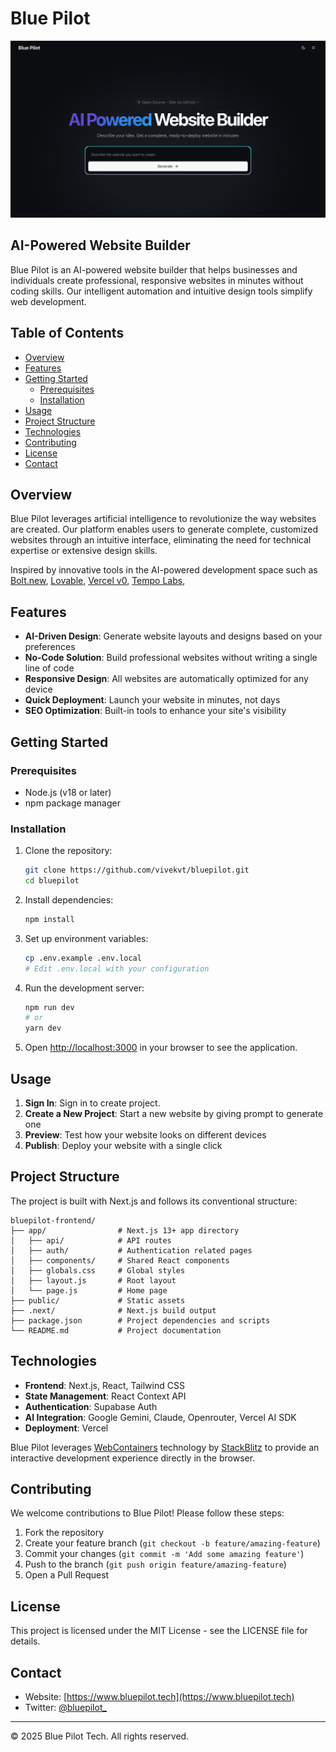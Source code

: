 # Blue Pilot

![Blue Pilot Cover](public/blue-pilot-cover.png)

## AI-Powered Website Builder

Blue Pilot is an AI-powered website builder that helps businesses and individuals create professional, responsive websites in minutes without coding skills. Our intelligent automation and intuitive design tools simplify web development.

## Table of Contents

- [Overview](#overview)
- [Features](#features)
- [Getting Started](#getting-started)
  - [Prerequisites](#prerequisites)
  - [Installation](#installation)
- [Usage](#usage)
- [Project Structure](#project-structure)
- [Technologies](#technologies)
- [Contributing](#contributing)
- [License](#license)
- [Contact](#contact)

## Overview

Blue Pilot leverages artificial intelligence to revolutionize the way websites are created. Our platform enables users to generate complete, customized websites through an intuitive interface, eliminating the need for technical expertise or extensive design skills.

Inspired by innovative tools in the AI-powered development space such as [Bolt.new](https://bolt.new), [Lovable](https://lovable.dev), [Vercel v0](https://v0.dev), [Tempo Labs](https://www.tempo.new),

## Features

- **AI-Driven Design**: Generate website layouts and designs based on your preferences
- **No-Code Solution**: Build professional websites without writing a single line of code
- **Responsive Design**: All websites are automatically optimized for any device
- **Quick Deployment**: Launch your website in minutes, not days
- **SEO Optimization**: Built-in tools to enhance your site's visibility

## Getting Started

### Prerequisites

- Node.js (v18 or later)
- npm package manager

### Installation

1. Clone the repository:

   ```bash
   git clone https://github.com/vivekvt/bluepilot.git
   cd bluepilot
   ```

2. Install dependencies:

   ```bash
   npm install
   ```

3. Set up environment variables:

   ```bash
   cp .env.example .env.local
   # Edit .env.local with your configuration
   ```

4. Run the development server:

   ```bash
   npm run dev
   # or
   yarn dev
   ```

5. Open [http://localhost:3000](http://localhost:3000) in your browser to see the application.

## Usage

1. **Sign In**: Sign in to create project.
2. **Create a New Project**: Start a new website by giving prompt to generate one
3. **Preview**: Test how your website looks on different devices
4. **Publish**: Deploy your website with a single click

## Project Structure

The project is built with Next.js and follows its conventional structure:

```
bluepilot-frontend/
├── app/                # Next.js 13+ app directory
│   ├── api/            # API routes
│   ├── auth/           # Authentication related pages
│   ├── components/     # Shared React components
│   ├── globals.css     # Global styles
│   ├── layout.js       # Root layout
│   └── page.js         # Home page
├── public/             # Static assets
├── .next/              # Next.js build output
├── package.json        # Project dependencies and scripts
└── README.md           # Project documentation
```

## Technologies

- **Frontend**: Next.js, React, Tailwind CSS
- **State Management**: React Context API
- **Authentication**: Supabase Auth
- **AI Integration**: Google Gemini, Claude, Openrouter, Vercel AI SDK
- **Deployment**: Vercel

Blue Pilot leverages [WebContainers](https://webcontainers.io/) technology by [StackBlitz](https://stackblitz.com/) to provide an interactive development experience directly in the browser.

## Contributing

We welcome contributions to Blue Pilot! Please follow these steps:

1. Fork the repository
2. Create your feature branch (`git checkout -b feature/amazing-feature`)
3. Commit your changes (`git commit -m 'Add some amazing feature'`)
4. Push to the branch (`git push origin feature/amazing-feature`)
5. Open a Pull Request

## License

This project is licensed under the MIT License - see the LICENSE file for details.

## Contact

- Website: [https://www.bluepilot.tech](https://www.bluepilot.tech)
- Twitter: [@bluepilot\_](https://x.com/bluepilot_)

---

© 2025 Blue Pilot Tech. All rights reserved.
